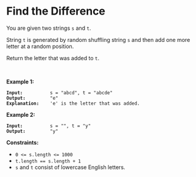 <!-- markdownlint-disable -->

# Find the Difference

You are given two strings `s` and `t`.

String `t` is generated by random shuffling string `s` and then add one more letter at a random position.

Return the letter that was added to `t`.
<br>

<br>

**Example 1:**

<pre><code><strong>Input:</strong>          s = "abcd", t = "abcde"
<strong>Output:</strong>         "e"
<strong>Explanation:</strong>    'e' is the letter that was added.</code></pre>

**Example 2:**

<pre><code><strong>Input:</strong>          s = "", t = "y"
<strong>Output:</strong>         "y"</code></pre>

**Constraints:**

<ul>
<li><code>0 <= s.length <= 1000</code></li>
<li><code>t.length == s.length + 1</code></li>
<li><code>s</code> and <code>t</code> consist of lowercase English letters.</li>
</ul>
